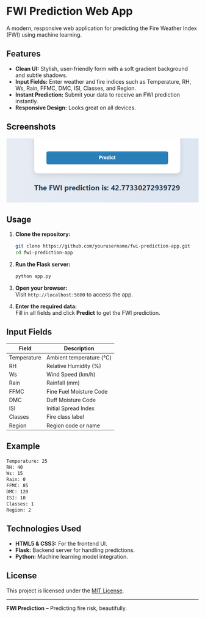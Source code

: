 ﻿# FWI Prediction Web App

A modern, responsive web application for predicting the Fire Weather Index (FWI) using machine learning.

## Features

- **Clean UI:** Stylish, user-friendly form with a soft gradient background and subtle shadows.
- **Input Fields:** Enter weather and fire indices such as Temperature, RH, Ws, Rain, FFMC, DMC, ISI, Classes, and Region.
- **Instant Prediction:** Submit your data to receive an FWI prediction instantly.
- **Responsive Design:** Looks great on all devices.

## Screenshots

![FWI Prediction Form Screenshot](./screenshot.png)

## Usage

1. **Clone the repository:**
    ```bash
    git clone https://github.com/yourusername/fwi-prediction-app.git
    cd fwi-prediction-app
    ```

2. **Run the Flask server:**
    ```bash
    python app.py
    ```

3. **Open your browser:**  
    Visit `http://localhost:5000` to access the app.

4. **Enter the required data:**  
    Fill in all fields and click **Predict** to get the FWI prediction.

## Input Fields

| Field        | Description                |
|--------------|---------------------------|
| Temperature  | Ambient temperature (°C)  |
| RH           | Relative Humidity (%)     |
| Ws           | Wind Speed (km/h)         |
| Rain         | Rainfall (mm)             |
| FFMC         | Fine Fuel Moisture Code   |
| DMC          | Duff Moisture Code        |
| ISI          | Initial Spread Index      |
| Classes      | Fire class label          |
| Region       | Region code or name       |

## Example

```text
Temperature: 25
RH: 40
Ws: 15
Rain: 0
FFMC: 85
DMC: 120
ISI: 10
Classes: 1
Region: 2
```

## Technologies Used

- **HTML5 & CSS3:** For the frontend UI.
- **Flask:** Backend server for handling predictions.
- **Python:** Machine learning model integration.

## License

This project is licensed under the [MIT License](LICENSE.md).

---

**FWI Prediction** – Predicting fire risk, beautifully.
